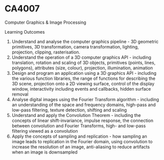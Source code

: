 # CA4007
Computer Graphics &amp; Image Processing

Learning Outcomes

1. Understand and analyse the computer graphics pipeline - 3D geometric primitives, 3D transformation, camera transformation, lighting, projection, clipping, rasterisation.
2. Understand the operation of a 3D computer graphics API - including translation, rotation and scaling of 3D objects, primitives (points, lines, polygons), attributes (size, colour), projection, illumination, animation
3. Design and program an application using a 3D graphics API - including the various function libraries, the range of functions for describing the 3D scene, projection onto a 2D viewing surface, control of the display window, interactivity including events and callbacks, hidden surface removal
4. Analyse digital images using the Fourier Transform algorithm - including an understanding of the space and frequency domains, high-pass and low-pass filtering, texture detection, shifting and scaling
5. Understand and apply the Convolution Theorem - including the concepts of linear shift-invariance, impulse response, the connection between convolution and Fourier Transforms, high- and low-pass filtering viewed as a convolution
6. Apply the concepts of sampling and replication - how sampling an image leads to replication in the Fourier domain, using convolution to increase the resolution of an image, anti-aliasing to reduce artifacts when an image is downsampled
